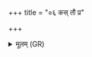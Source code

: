 +++
title = "०६ कस् तौ प्र"

+++
<details><summary>मूलम् (GR)</summary>

कस् तौ प्र वेद क उ तौ न आह  
याव् अस्या स्तनौ सहस्रधाराव् अक्षितौ ।  
ऊर्जं दुहाते अनपस्फुरन्तौ ॥
</details>